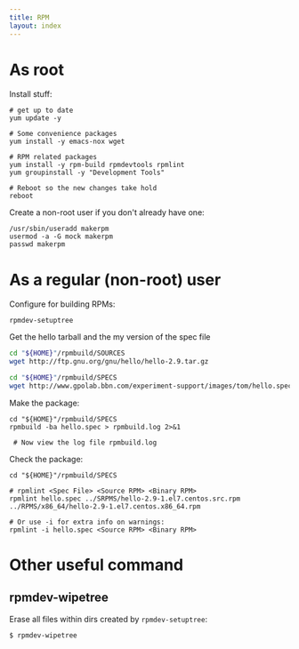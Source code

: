 ```yaml
---
title: RPM
layout: index
---
```

# As root
Install stuff:

```
# get up to date
yum update -y

# Some convenience packages
yum install -y emacs-nox wget

# RPM related packages
yum install -y rpm-build rpmdevtools rpmlint
yum groupinstall -y "Development Tools"

# Reboot so the new changes take hold
reboot
```

Create a non-root user if you don't already have one:

```
/usr/sbin/useradd makerpm
usermod -a -G mock makerpm
passwd makerpm
```

# As a regular (non-root) user
Configure for building RPMs:

```
rpmdev-setuptree
```

Get the hello tarball and the my version of the spec file

```sh
cd "${HOME}"/rpmbuild/SOURCES
wget http://ftp.gnu.org/gnu/hello/hello-2.9.tar.gz

cd "${HOME}"/rpmbuild/SPECS
wget http://www.gpolab.bbn.com/experiment-support/images/tom/hello.spec
```

Make the package:

```
cd "${HOME}"/rpmbuild/SPECS
rpmbuild -ba hello.spec > rpmbuild.log 2>&1

 # Now view the log file rpmbuild.log
```

Check the package:

```
cd "${HOME}"/rpmbuild/SPECS

# rpmlint <Spec File> <Source RPM> <Binary RPM>
rpmlint hello.spec ../SRPMS/hello-2.9-1.el7.centos.src.rpm ../RPMS/x86_64/hello-2.9-1.el7.centos.x86_64.rpm

# Or use -i for extra info on warnings:
rpmlint -i hello.spec <Source RPM> <Binary RPM>
```

# Other useful command
## rpmdev-wipetree 
Erase all files within dirs created by `rpmdev-setuptree`:

```
$ rpmdev-wipetree
```

